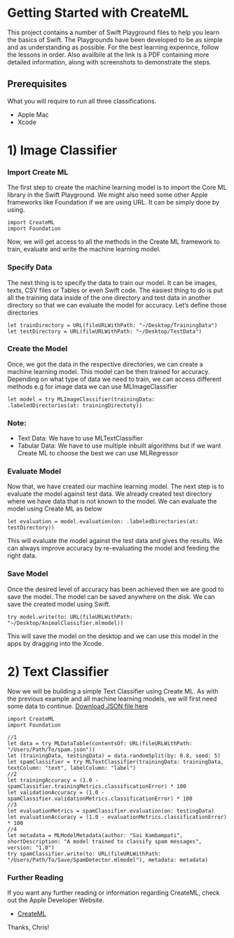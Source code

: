 # Getting Started with CreateML

This project contains a number of Swift Playground files to help you learn the basics of Swift. The Playgrounds have been developed to be as simple and as understanding as possible. For the best learning experince, follow the lessons in order. Also availbile at the link is a PDF containing more detailed information, along with screenshots to demonstrate the steps.

## Prerequisites

What you will require to run all three classifications.

* Apple Mac
* Xcode

# 1) Image Classifier 

### Import Create ML

The first step to create the machine learning model is to import the Core ML library in the Swift Playground. We might also need some other Apple frameworks like Foundation if we are using URL. It can be simply done by using.

```
import CreateML
import Foundation
```

Now, we will get access to all the methods in the Create ML framework to train, evaluate and write the machine learning model.

### Specify Data

The next thing is to specify the data to train our model. It can be images, texts, CSV files or Tables or even Swift code. The easiest thing to do is put all the training data inside of the one directory and test data in another directory so that we can evaluate the model for accuracy. Let’s define those directories

```
let trainDirectory = URL(fileURLWithPath: "~/Desktop/TrainingData")
let testDirectory = URL(fileURLWithPath: "~/Desktop/TestData")
```


### Create the Model

Once, we got the data in the respective directories, we can create a machine learning model. This model can be then trained for accuracy. Depending on what type of data we need to train, we can access different methods e.g for image data we can use MLImageClassifier

```
let model = try MLImageClassifier(trainingData: .labeledDirectories(at: trainingDirectoty))
```

### Note:
* Text Data: We have to use MLTextClassifier
* Tabular Data: We have to use multiple inbuilt algorithms but if we want Create ML to choose the best we can use MLRegressor


### Evaluate Model
Now that, we have created our machine learning model. The next step is to evaluate the model against test data. We already created test directory where we have data that is not known to the model. We can evaluate the model using Create ML as below

```
let evaluation = model.evaluation(on: .labeledDirectories(at: testDirectory))
```

This will evaluate the model against the test data and gives the results. We can always improve accuracy by re-evaluating the model and feeding the right data.


### Save Model
Once the desired level of accuracy has been achieved then we are good to save the model. The model can be saved anywhere on the disk. We can save the created model using Swift.

```
try model.write(to: URL(fileURLWithPath: "~/Desktop/AnimalClassifier.mlmodel))
```

This will save the model on the desktop and we can use this model in the apps by dragging into the Xcode.

# 2) Text Classifier

Now we will be building a simple Text Classifier using Create ML. As with the previous example and all machine learning models, we will first need some data to continue. [Download JSON file here](https://github.com/crleonard/createml/blob/master/resources/spam.json)

```
import CreateML
import Foundation

//1
let data = try MLDataTable(contentsOf: URL(fileURLWithPath: "/Users/Path/To/spam.json"))
let (trainingData, testingData) = data.randomSplit(by: 0.8, seed: 5)
let spamClassifier = try MLTextClassifier(trainingData: trainingData, textColumn: "text", labelColumn: "label")
//2
let trainingAccuracy = (1.0 - spamClassifier.trainingMetrics.classificationError) * 100
let validationAccuracy = (1.0 - spamClassifier.validationMetrics.classificationError) * 100
//3
let evaluationMetrics = spamClassifier.evaluation(on: testingData)
let evaluationAccuracy = (1.0 - evaluationMetrics.classificationError) * 100
//4
let metadata = MLModelMetadata(author: "Sai Kambampati", shortDescription: "A model trained to classify spam messages", version: "1.0")
try spamClassifier.write(to: URL(fileURLWithPath: "/Users/Path/To/Save/SpamDetector.mlmodel"), metadata: metadata)
```

### Further Reading

If you want any further reading or information regarding CreateML, check out the Apple Developer Website.

* [CreateML](https://developer.apple.com/documentation/createml/)

Thanks, Chris!
